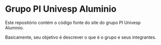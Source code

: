 # Grupo PI Univesp Aluminio

Este repositório contém o código fonte do site do grupo PI Univesp Aluminio.

Basicamente, seu objetivo é descrever o que é o grupo e seus integrantes.